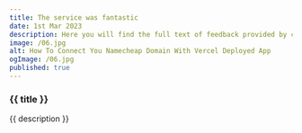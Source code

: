```yaml
---
title: The service was fantastic
date: 1st Mar 2023
description: Here you will find the full text of feedback provided by customer.
image: /06.jpg
alt: How To Connect You Namecheap Domain With Vercel Deployed App
ogImage: /06.jpg
published: true
---
```


### {{ title }}

{{ description }}